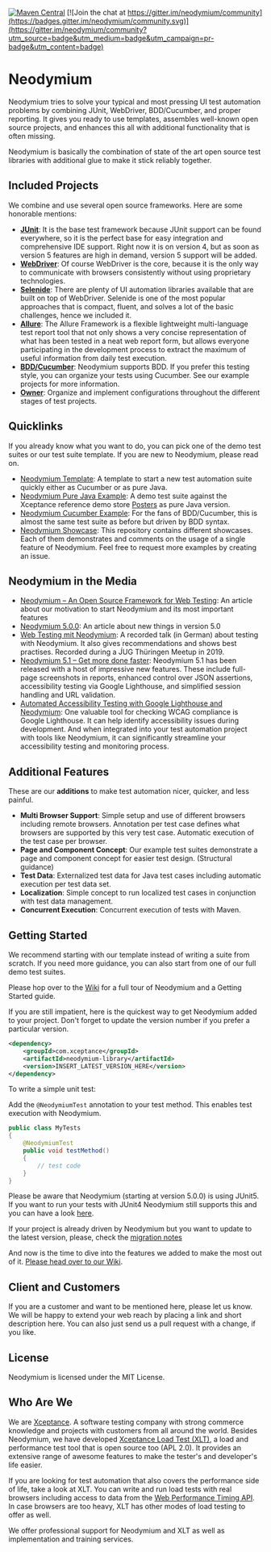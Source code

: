 [![Maven Central](https://img.shields.io/maven-central/v/com.xceptance/neodymium.svg?label=Maven%20Central)](https://search.maven.org/search?q=g:%22com.xceptance%22%20AND%20a:%22neodymium%22) [![Join the chat at https://gitter.im/neodymium/community](https://badges.gitter.im/neodymium/community.svg)](https://gitter.im/neodymium/community?utm_source=badge&utm_medium=badge&utm_campaign=pr-badge&utm_content=badge)

# Neodymium

Neodymium tries to solve your typical and most pressing UI test automation problems by combining JUnit, WebDriver, BDD/Cucumber, and proper reporting. It gives you ready to use templates, assembles well-known open source projects, and enhances this all with additional functionality that is often missing.

Neodymium is basically the combination of state of the art open source test libraries with additional glue to make it stick reliably together.

## Included Projects
We combine and use several open source frameworks. Here are some honorable mentions:

* [**JUnit**](https://github.com/junit-team/junit4): It is the base test framework because JUnit support can be found everywhere, so it is the perfect base for easy integration and comprehensive IDE support. Right now it is on version 4, but as soon as version 5 features are high in demand, version 5 support will be added.
* [**WebDriver**](https://github.com/SeleniumHQ/selenium): Of course WebDriver is the core, because it is the only way to communicate with browsers consistently without using proprietary technologies.
* [**Selenide**](https://github.com/codeborne/selenide): There are plenty of UI automation libraries available that are built on top of WebDriver. Selenide is one of the most popular approaches that is compact, fluent, and solves a lot of the basic challenges, hence we included it.
* [**Allure**](https://github.com/allure-framework/allure2): The Allure Framework is a flexible lightweight multi-language test report tool that not only shows a very concise representation of what has been tested in a neat web report form, but allows everyone participating in the development process to extract the maximum of useful information from daily test execution.
* [**BDD/Cucumber**](https://github.com/cucumber/cucumber-jvm): Neodymium supports BDD. If you prefer this testing style, you can organize your tests using Cucumber. See our example projects for more information.
* [**Owner**](https://github.com/lviggiano/owner): Organize and implement configurations throughout the different stages of test projects.

## Quicklinks
If you already know what you want to do, you can pick one of the demo test suites or our test suite template. If you are new to Neodymium, please read on. 

* [Neodymium Template](https://github.com/Xceptance/neodymium-template): A template to start a new test automation suite quickly either as Cucumber or as pure Java. 
* [Neodymium Pure Java Example](https://github.com/Xceptance/neodymium-example): A demo test suite against the Xceptance
  reference demo store [Posters](https://github.com/Xceptance/neodymium/wiki/Posters-demo-store) as pure Java version.
* [Neodymium Cucumber Example](https://github.com/Xceptance/neodymium-cucumber-example): For the fans of BDD/Cucumber, this is almost the same test suite as before but driven by BDD syntax.
* [Neodymium Showcase](https://github.com/Xceptance/neodymium-showcase): This repository contains different showcases. Each of them demonstrates and comments on the usage of a single feature of Neodymium. Feel free to request more examples by creating an issue.

## Neodymium in the Media
* [Neodymium – An Open Source Framework for Web Testing](https://blog.xceptance.com/2019/02/26/neodymium-an-open-source-framework-for-web-testing/): An article about our motivation to start Neodymium and its most important features
* [Neodymium 5.0.0](https://blog.xceptance.com/2024/06/26/a-new-magnetic-force-neodymium-5-0-0-release/): An article about new things in version 5.0
* [Web Testing mit Neodymium](https://www.youtube.com/watch?v=hn-juzcXrZg): A recorded talk (in German) about testing with Neodymium. It also gives recommendations and shows best practises. Recorded during a J́UG Thüringen Meetup in 2019.
* [Neodymium 5.1 – Get more done faster](https://blog.xceptance.com/2025/02/11/neodymium-5-1-get-more-done-faster/): Neodymium 5.1 has been released with a host of impressive new features. These include full-page screenshots in reports, enhanced control over JSON assertions, accessibility testing via Google Lighthouse, and simplified session handling and URL validation.
* [Automated Accessibility Testing with Google Lighthouse and Neodymium](https://blog.xceptance.com/2025/03/06/automated-accessibility-testing-with-google-lighthouse-and-neodymium/): One valuable tool for checking WCAG compliance is Google Lighthouse. It can help identify accessibility issues during development. And when integrated into your test automation project with tools like Neodymium, it can significantly streamline your accessibility testing and monitoring process.

## Additional Features
These are our **additions** to make test automation nicer, quicker, and less painful. 

* **Multi Browser Support**: Simple setup and use of different browsers including remote browsers. Annotation per test case defines what browsers are supported by this very test case. Automatic execution of the test case per browser.
* **Page and Component Concept**: Our example test suites demonstrate a page and component concept for easier test design. (Structural guidance)
* **Test Data**: Externalized test data for Java test cases including automatic execution per test data set.
* **Localization**: Simple concept to run localized test cases in conjunction with test data management.
* **Concurrent Execution**: Concurrent execution of tests with Maven.

## Getting Started
We recommend starting with our template instead of writing a suite from scratch. If you need more guidance, you can also start from one of our full demo test suites.

Please hop over to the [Wiki](https://github.com/Xceptance/neodymium/wiki/) for a full tour of Neodymium and a Getting
Started guide.

If you are still impatient, here is the quickest way to get Neodymium added to your project. Don't forget to update the version number if you prefer a particular version.

```xml
<dependency>
    <groupId>com.xceptance</groupId>
    <artifactId>neodymium-library</artifactId>
    <version>INSERT_LATEST_VERSION_HERE</version>
</dependency>
```
To write a simple unit test:

Add the `@NeodymiumTest` annotation to your test method. This enables test execution with Neodymium.

```java
public class MyTests
{
    @NeodymiumTest 
    public void testMethod()
    {
        // test code
    }
}

```

Please be aware that Neodymium (starting at version 5.0.0) is using JUnit5. If you want to run your tests with JUnit4
Neodymium still supports this and you can have a look [here](https://github.com/Xceptance/neodymium/wiki/).

If your project is already driven by Neodymium but you want to update to the latest version, please, check
the [migration notes](https://github.com/Xceptance/neodymium/wiki/Migrate-to-Neodymium-5)

And now is the time to dive into the features we added to make the most out of
it. [Please head over to our Wiki](https://github.com/Xceptance/neodymium/wiki/).

## Client and Customers

If you are a customer and want to be mentioned here, please let us know. We will be happy to extend your web reach by placing a link and short description here. You can also just send us a pull request with a change, if you like.

## License
Neodymium is licensed under the MIT License.

## Who Are We
We are [Xceptance](https://www.xceptance.com/en/). A software testing company with strong commerce knowledge and projects with customers from all around the world. Besides Neodymium, we have developed [Xceptance Load Test (XLT)](https://github.com/Xceptance/XLT), a load and performance test tool that is open source too (APL 2.0). It provides an extensive range of awesome features to make the tester's and developer's life easier.

If you are looking for test automation that also covers the performance side of life, take a look at XLT. You can write and run load tests with real browsers including access to data from the [Web Performance Timing API](http://w3c.github.io/perf-timing-primer/). In case browsers are too heavy, XLT has other modes of load testing to offer as well. 

We offer professional support for Neodymium and XLT as well as implementation and training services.
